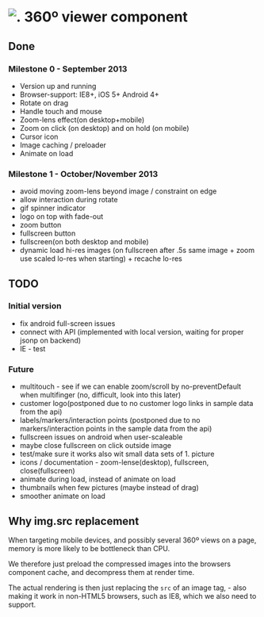 # ![.](https://ssl.solsort.com/_solsort.png) 360º viewer component
## Done

### Milestone 0 - September 2013

- Version up and running
- Browser-support: IE8+, iOS 5+ Android 4+
- Rotate on drag
- Handle touch and mouse
- Zoom-lens effect(on desktop+mobile)
- Zoom on click (on desktop) and on hold (on mobile)
- Cursor icon
- Image caching / preloader
- Animate on load

### Milestone 1 - October/November 2013
- avoid moving zoom-lens beyond image / constraint on edge
- allow interaction during rotate
- gif spinner indicator
- logo on top with fade-out 
- zoom button
- fullscreen button
- fullscreen(on both desktop and mobile)
- dynamic load hi-res images (on fullscreen after .5s same image + zoom use scaled lo-res when starting) + recache lo-res

## TODO

### Initial version

- fix android full-screen issues
- connect with API (implemented with local version, waiting for proper jsonp on backend)
- IE - test

### Future

- multitouch - see if we can enable zoom/scroll by no-preventDefault when multifinger (no, difficult, look into this later)
- customer logo(postponed due to no customer logo links in sample data from the api)
- labels/markers/interaction points (postponed due to no markers/interaction points in the sample data from the api)
- fullscreen issues on android when user-scaleable
- maybe close fullscreen on click outside image
- test/make sure it works also wit small data sets of 1. picture
- icons / documentation - zoom-lense(desktop), fullscreen, close(fullscreen)
- animate during load, instead of animate on load
- thumbnails when few pictures (maybe instead of drag)
- smoother animate on load

## Why img.src replacement

When targeting mobile devices,
and possibly several 360º views on a page,
memory is more likely to be bottleneck than CPU.

We therefore just preload the compressed images
into the browsers component cache, 
and decompress them at render time.

The actual rendering is then just replacing
the `src` of an image tag, - also making it work
in non-HTML5 browsers, such as IE8, 
which we also need to support.
